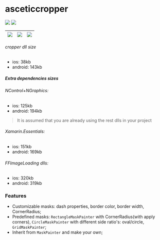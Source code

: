 # asceticcropper
![](https://img.shields.io/github/v/tag/jocontacter/asceticcropper.svg) ![](https://img.shields.io/github/issues/jocontacter/asceticcropper.svg)

![](https://jocontacter.github.io/asceticcropper/Images/scr1.png)|![](https://jocontacter.github.io/asceticcropper/Images/scr2.png)|![](https://jocontacter.github.io/asceticcropper/Images/scr3.png)
-|-|-

###### cropper dll size
- ios: 38kb
- android: 143kb

##### Extra dependencies sizes
###### NControl+NGraphics:
- ios: 125kb
- android: 194kb

> It is assumed that you are already using the rest dlls in your project

###### Xamarin.Essentials:
- ios: 151kb
- android: 169kb

###### FFImageLoading dlls:
- ios: 320kb
- android: 319kb

### Features

- Customizable masks: dash properties, border color, border width, CornerRadius;
- Predefined masks: `RectangleMaskPainter` with CornerRadius(with apply corners), `CircleMaskPainter` with different side ratio's: oval/circle, `GridMaskPainter`;
- Inherit from `MaskPainter` and make your own;
